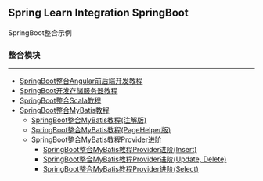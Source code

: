Spring Learn Integration SpringBoot
---

SpringBoot整合示例

### 整合模块
---

- [SpringBoot整合Angular前后端开发教程](springboot-angular/DOC.md)
- [SpringBoot开发存储服务器教程](springboot-storage/DOC.md)
- [SpringBoot整合Scala教程](springboot-scala/DOC.md)
- [SpringBoot整合MyBatis教程](springboot-mybatis/README.md)
    - [SpringBoot整合MyBatis教程(注解版)](springboot-mybatis/mybatis-annotations/DOC.md)
    - [SpringBoot整合MyBatis教程(PageHelper版)](springboot-mybatis/mybatis-pagehelper/DOC.md)
    - [SpringBoot整合MyBatis教程Provider进阶](springboot-mybatis/mybatis-provider/README.md)
        - [SpringBoot整合MyBatis教程Provider进阶(Insert)](springboot-mybatis/mybatis-provider/provider-insert/DOC.md)
        - [SpringBoot整合MyBatis教程Provider进阶(Update, Delete)](springboot-mybatis/mybatis-provider/provider-update-delete/DOC.md)
        - [SpringBoot整合MyBatis教程Provider进阶(Select)](springboot-mybatis/mybatis-provider/provider-select/DOC.md)
    
